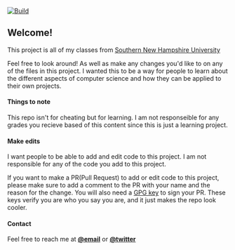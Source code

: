 [![Build](https://github.com/samuelbailey123/SNHU/actions/workflows/build.yml/badge.svg?branch=main)](https://github.com/samuelbailey123/SNHU/actions/workflows/build.yml)

## Welcome! ## 
This project is all of my classes from [Southern New Hampshire University](https://www.snhu.edu/)

Feel free to look around! As well as make any changes you'd like to on any of the files in this project. I wanted this to be a way for people to learn about the different aspects of computer science and how they can be applied to their own projects.

#### Things to note ####
This repo isn't for cheating but for learning. I am not responseible for any grades you recieve based of this content since this is just a learning project. 

#### Make edits ####
I want people to be able to add and edit code to this project. I am not responsible for any of the code you add to this project. 

If you want to make a PR(Pull Request) to add or edit code to this project, please make sure to add a comment to the PR with your name and the reason for the change.
You will also need a [GPG key](https://help.github.com/articles/signing-a-commit/) to sign your PR. These keys verify you are who you say you are, and it just makes the repo look cooler. 

#### Contact ####
Feel free to reach me at **[@email](mailto:baileysam1997@gmail.com)** or **[@twitter](https://twitter.com/samuel_baileyy)**
